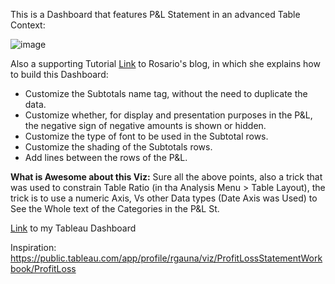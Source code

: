 
This is a Dashboard that features P&L Statement in an advanced Table Context:

![image](https://github.com/amira-salama1/SQL_Projects-And-Visualizations/assets/72136621/9a20fb6b-343d-4fa0-bdea-4b9db67159d2)

Also a supporting Tutorial [Link](https://rosariogaunag.wordpress.com/2023/09/05/profit-loss-advanced-table/) to Rosario's blog, in which she explains how to build this Dashboard:

* Customize the Subtotals name tag, without the need to duplicate the data.
* Customize whether, for display and presentation purposes in the P&L, the negative sign of negative amounts is shown or hidden.
* Customize the type of font to be used in the Subtotal rows.
* Customize the shading of the Subtotals rows.
* Add lines between the rows of the P&L.

**What is Awesome about this Viz:**
Sure all the above points, also a trick that was used to constrain Table Ratio (in tha Analysis Menu > Table Layout), the trick is to use a numeric Axis, Vs other Data types (Date Axis was Used) to See the Whole text of  the Categories in the P&L St.

[Link](https://public.tableau.com/app/profile/amira.salama/viz/ProfitLossStatement_16965293190250/PLDash?publish=yes) to my Tableau Dashboard


Inspiration:
https://public.tableau.com/app/profile/rgauna/viz/ProfitLossStatementWorkbook/ProfitLoss
